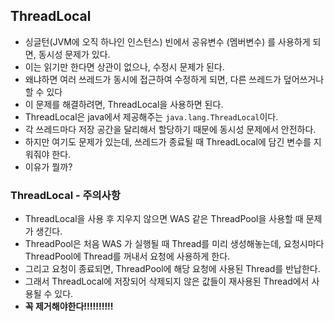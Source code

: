 ## ThreadLocal
- 싱글턴(JVM에 오직 하나인 인스턴스) 빈에서 공유변수 (멤버변수) 를 사용하게 되면, 동시성 문제가 있다.
- 이는 읽기만 한다면 상관이 없으나, 수정시 문제가 된다.
- 왜냐하면 여러 쓰레드가 동시에 접근하여 수정하게 되면, 다른 쓰레드가 덮어쓰거나 할 수 있다
- 이 문제를 해결하려면, ThreadLocal을 사용하면 된다.
- ThreadLocal은 java에서 제공해주는 `java.lang.ThreadLocal`이다.
- 각 쓰레드마다 저장 공간을 달리해서 할당하기 때문에 동시성 문제에서 안전하다.
- 하지만 여기도 문제가 있는데, 쓰레드가 종료될 때 ThreadLocal에 담긴 변수를 지워줘야 한다.
- 이유가 뭘까?

### ThreadLocal - 주의사항
- ThreadLocal을 사용 후 지우지 않으면 WAS 같은 ThreadPool을 사용할 때 문제가 생긴다.
- ThreadPool은 처음 WAS 가 실행될 때 Thread를 미리 생성해놓는데, 요청시마다 ThreadPool에 Thread를 꺼내서 요청에 사용하게 한다.
- 그리고 요청이 종료되면, ThreadPool에 해당 요청에 사용된 Thread를 반납한다.
- 그래서 ThreadLocal에 저장되어 삭제되지 않은 값들이 재사용된 Thread에서 사용될 수 있다.
- **꼭 제거해야한다!!!!!!!!!!**